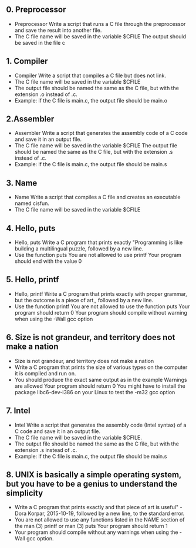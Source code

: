 ## 0.  Preprocessor ##

- Preprocessor Write a script that runs a C file through the preprocessor and save the result into another file.
- The C file name will be saved in the variable $CFILE The output should be saved in the file c

## 1. Compiler ##

- Compiler Write a script that compiles a C file but does not link. 		
- The C file name will be saved in the variable $CFILE 
- The output file should be named the same as the C file, but with the extension .o instead of .c.
-  Example: if the C file is main.c, the output file should be main.o

## 2.Assembler ## 

- Assembler Write a script that generates the assembly code of a C code and save it in an output file.
- The C file name will be saved in the variable $CFILE The output file should be named the same as the C file, but with the extension .s instead of .c. 
- Example: if the C file is main.c, the output file should be main.s

## 3.  Name ##

- Name Write a script that compiles a C file and creates an executable named cisfun.
- The C file name will be saved in the variable $CFILE

## 4. Hello, puts ##

- Hello, puts Write a C program that prints exactly "Programming is like building a multilingual puzzle, followed by a new line. 
- Use the function puts You are not allowed to use printf Your program should end with the value 0

## 5.  Hello, printf ##

- Hello, printf Write a C program that prints exactly with proper grammar, but the outcome is a piece of art,, followed by a new line.
-  Use the function printf You are not allowed to use the function puts Your program should return 0 Your program should compile without warning when using the -Wall gcc option

## 6. Size is not grandeur, and territory does not make a nation ##

- Size is not grandeur, and territory does not make a nation
-  Write a C program that prints the size of various types on the computer it is compiled and run on.
-  You should produce the exact same output as in the example Warnings are allowed Your program should return 0 You might have to install the package libc6-dev-i386 on your Linux to test the -m32 gcc option

## 7. Intel ##

- Intel Write a script that generates the assembly code (Intel syntax) of a C code and save it in an output file.
-  The C file name will be saved in the variable $CFILE.
- The output file should be named the same as the C file, but with the extension .s instead of .c.
-  Example: if the C file is main.c, the output file should be main.s

## 8. UNIX is basically a simple operating system, but you have to be a genius to understand the simplicity ##

- Write a C program that prints exactly and that piece of art is useful" - Dora Korpar, 2015-10-19, followed by a new line, to the standard error. 
- You are not allowed to use any functions listed in the NAME section of the man (3) printf or man (3) puts Your program should return 1
-  Your program should compile without any warnings when using the -Wall gcc option.
